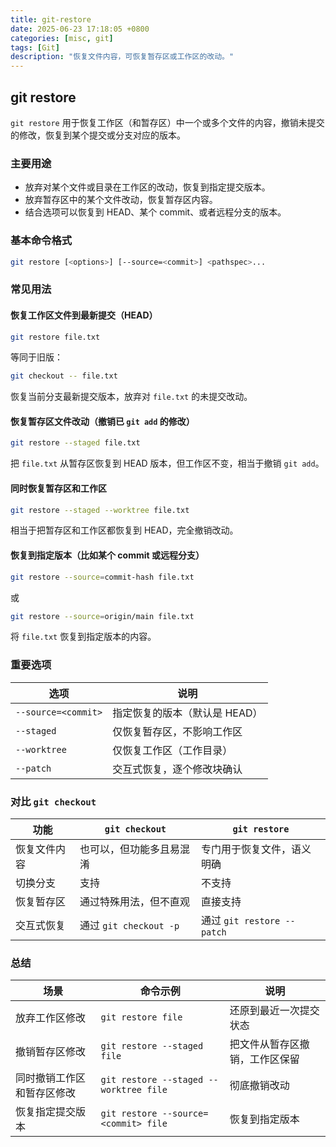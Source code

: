 ```yaml
---
title: git-restore
date: 2025-06-23 17:18:05 +0800
categories: [misc, git]
tags: [Git]
description: "恢复文件内容，可恢复暂存区或工作区的改动。"
---
```

## git restore

`git restore` 用于恢复工作区（和暂存区）中一个或多个文件的内容，撤销未提交的修改，恢复到某个提交或分支对应的版本。

### 主要用途

- 放弃对某个文件或目录在工作区的改动，恢复到指定提交版本。
- 放弃暂存区中的某个文件改动，恢复暂存区内容。
- 结合选项可以恢复到 HEAD、某个 commit、或者远程分支的版本。

### 基本命令格式

```bash
git restore [<options>] [--source=<commit>] <pathspec>...
```

### 常见用法

#### 恢复工作区文件到最新提交（HEAD）

```bash
git restore file.txt
```

等同于旧版：

```bash
git checkout -- file.txt
```

恢复当前分支最新提交版本，放弃对 `file.txt` 的未提交改动。

#### 恢复暂存区文件改动（撤销已 `git add` 的修改）

```bash
git restore --staged file.txt
```

把 `file.txt` 从暂存区恢复到 HEAD 版本，但工作区不变，相当于撤销 `git add`。

#### 同时恢复暂存区和工作区

```bash
git restore --staged --worktree file.txt
```

相当于把暂存区和工作区都恢复到 HEAD，完全撤销改动。

#### 恢复到指定版本（比如某个 commit 或远程分支）

```bash
git restore --source=commit-hash file.txt
```

或

```bash
git restore --source=origin/main file.txt
```

将 `file.txt` 恢复到指定版本的内容。

### 重要选项

| 选项                | 说明                          |
| ------------------- | ----------------------------- |
| `--source=<commit>` | 指定恢复的版本（默认是 HEAD） |
| `--staged`          | 仅恢复暂存区，不影响工作区    |
| `--worktree`        | 仅恢复工作区（工作目录）      |
| `--patch`           | 交互式恢复，逐个修改块确认    |

### 对比 `git checkout`

| 功能         | `git checkout`           | `git restore`              |
| ------------ | ------------------------ | -------------------------- |
| 恢复文件内容 | 也可以，但功能多且易混淆 | 专门用于恢复文件，语义明确 |
| 切换分支     | 支持                     | 不支持                     |
| 恢复暂存区   | 通过特殊用法，但不直观   | 直接支持                   |
| 交互式恢复   | 通过 `git checkout -p`   | 通过 `git restore --patch` |

### 总结

| 场景                       | 命令示例                               | 说明                           |
| -------------------------- | -------------------------------------- | ------------------------------ |
| 放弃工作区修改             | `git restore file`                     | 还原到最近一次提交状态         |
| 撤销暂存区修改             | `git restore --staged file`            | 把文件从暂存区撤销，工作区保留 |
| 同时撤销工作区和暂存区修改 | `git restore --staged --worktree file` | 彻底撤销改动                   |
| 恢复指定提交版本           | `git restore --source=<commit> file`   | 恢复到指定版本                 |
